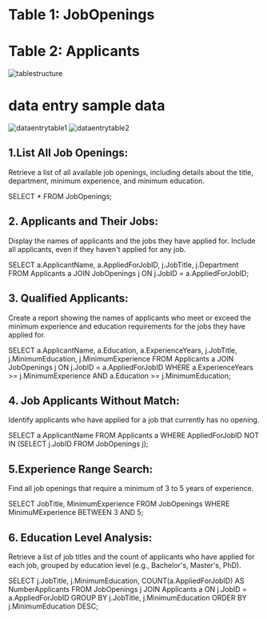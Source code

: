 # Table 1: JobOpenings
# Table 2: Applicants

![tablestructure](https://github.com/NootanVijapure/subqueries_part3/assets/30225165/72f6ba1d-dbca-4bc6-aa11-f34cbbf14fb3)

# data entry sample data
![dataentrytable1](https://github.com/NootanVijapure/subqueries_part3/assets/30225165/c91699b4-e1ba-4b55-bd64-f4ac7dbd3417)
![dataentrytable2](https://github.com/NootanVijapure/subqueries_part3/assets/30225165/c6250e16-afa8-402e-81ce-36e5d2c1e626)


## 1.List All Job Openings:
 Retrieve a list of all available job openings, including details about the title, department, minimum experience, and minimum education.

 SELECT * FROM JobOpenings;
 
## 2. Applicants and Their Jobs:
Display the names of applicants and the jobs they have applied for. Include all applicants, even if they haven't applied for any job.

SELECT 
 a.ApplicantName, 
 a.AppliedForJobID, 
 j.JobTitle, 
 j.Department 
FROM 
 Applicants a
JOIN 
 JobOpenings j ON j.JobID = a.AppliedForJobID;
 
## 3. Qualified Applicants:
Create a report showing the names of applicants who meet or exceed the minimum experience and education requirements for the jobs they have applied for.

SELECT 
 a.ApplicantName, 
 a.Education, 
 a.ExperienceYears, 
 j.JobTitle, 
 j.MinimumEducation, 
 j.MinimumExperience
FROM 
 Applicants a
JOIN 
 JobOpenings j ON j.JobID = a.AppliedForJobID
WHERE 
 a.ExperienceYears >= j.MinimumExperience
AND 
 a.Education >=  j.MinimumEducation;
 
## 4. Job Applicants Without Match:
Identify applicants who have applied for a job that currently has no opening.

SELECT 
 a.ApplicantName 
FROM 
 Applicants a
WHERE 
 AppliedForJobID NOT IN (SELECT j.JobID FROM JobOpenings j);
 
## 5.Experience Range Search:
Find all job openings that require a minimum of 3 to 5 years of experience.

SELECT 
 JobTitle, 
 MinimumExperience
FROM 
 JobOpenings
WHERE 
 MinimuMExperience BETWEEN 3 AND 5;

## 6. Education Level Analysis:
Retrieve a list of job titles and the count of applicants who have applied for each job, grouped by education level (e.g., Bachelor's, Master's, PhD).

SELECT 
 j.JobTitle, 
 j.MinimumEducation, 
 COUNT(a.AppliedForJobID) AS NumberApplicants
FROM 
 JobOpenings j
JOIN 
 Applicants a ON j.JobID = a.AppliedForJobID
GROUP BY 
 j.JobTitle, j.MinimumEducation
ORDER BY 
 j.MinimumEducation DESC;
